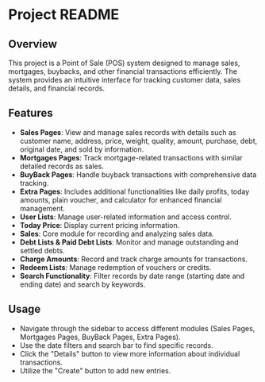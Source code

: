 # Project README

## Overview
This project is a Point of Sale (POS) system designed to manage sales, mortgages, buybacks, and other financial transactions efficiently. The system provides an intuitive interface for tracking customer data, sales details, and financial records.

## Features
- **Sales Pages**: View and manage sales records with details such as customer name, address, price, weight, quality, amount, purchase, debt, original date, and sold by information.
- **Mortgages Pages**: Track mortgage-related transactions with similar detailed records as sales.
- **BuyBack Pages**: Handle buyback transactions with comprehensive data tracking.
- **Extra Pages**: Includes additional functionalities like daily profits, today amounts, plain voucher, and calculator for enhanced financial management.
- **User Lists**: Manage user-related information and access control.
- **Today Price**: Display current pricing information.
- **Sales**: Core module for recording and analyzing sales data.
- **Debt Lists & Paid Debt Lists**: Monitor and manage outstanding and settled debts.
- **Charge Amounts**: Record and track charge amounts for transactions.
- **Redeem Lists**: Manage redemption of vouchers or credits.
- **Search Functionality**: Filter records by date range (starting date and ending date) and search by keywords.


## Usage
- Navigate through the sidebar to access different modules (Sales Pages, Mortgages Pages, BuyBack Pages, Extra Pages).
- Use the date filters and search bar to find specific records.
- Click the "Details" button to view more information about individual transactions.
- Utilize the "Create" button to add new entries.


